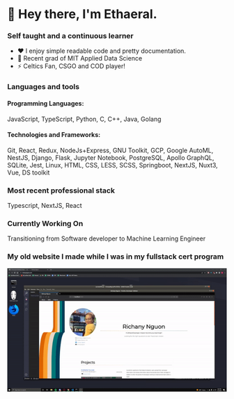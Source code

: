 # 👋 Hey there, I'm Ethaeral.

### Self taught and a continuous learner
- ❤️ I enjoy simple readable code and pretty documentation.
- 🌱 Recent grad of MIT Applied Data Science
- ⚡ Celtics Fan, CSGO and COD player!

### Languages and tools
#### Programming Languages: 
JavaScript, TypeScript, Python, C, C++, Java, Golang
#### Technologies and Frameworks: 
Git, React, Redux, NodeJs+Express, GNU Toolkit, GCP, Google AutoML, NestJS, Django, Flask, Jupyter Notebook, PostgreSQL, Apollo GraphQL, SQLite, Jest, Linux, HTML, CSS, LESS, SCSS, Springboot, NextJS, Nuxt3, Vue, DS toolkit

### Most recent professional stack
Typescript, NextJS, React

### Currently Working On
Transitioning from Software developer to Machine Learning Engineer

### My old website I made while I was in my fullstack cert program
![Gif of old porfolio website](./portfolio.gif)
